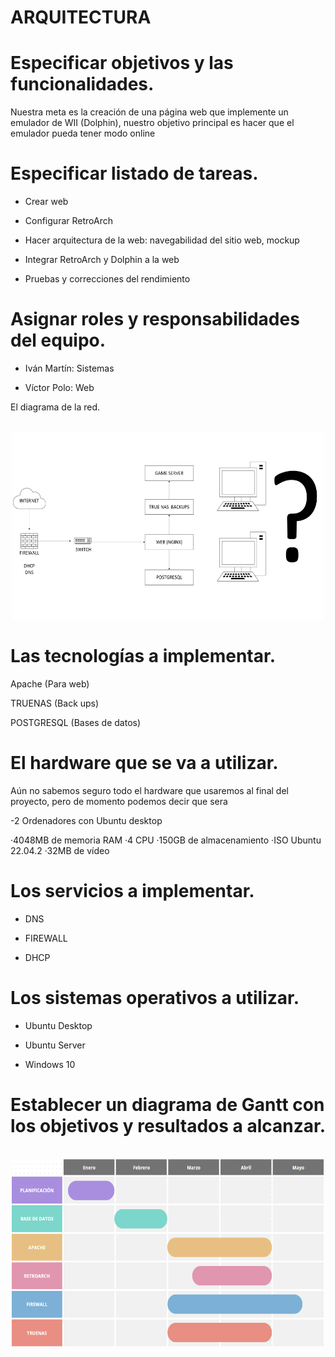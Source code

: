 # ARQUITECTURA


# Especificar objetivos y las funcionalidades. 

Nuestra meta es la creación de una página web que implemente un emulador de WII (Dolphin), nuestro objetivo principal es hacer que el emulador pueda tener modo online 

 

# Especificar listado de tareas. 

- Crear web 

- Configurar RetroArch 

- Hacer arquitectura de la web: navegabilidad del sitio web, mockup 

- Integrar RetroArch y Dolphin a la web 

- Pruebas y correcciones del rendimiento 

 

# Asignar roles y responsabilidades del equipo. 

- Iván Martín: Sistemas 

- Víctor Polo: Web 

 

 

 

 

 

 

 

El diagrama de la red. 

 <br />
<div align="center">
  <a href="[https://github.com/S0gt/MEDITACION-DE-GURU/blob/main/logo.png?raw=true](https://github.com/S0gt/MEDITACION-DE-GURU/blob/main/Dibujo.png?raw=true)">
    <img src="Dibujo.png" alt="Logo" width="500" height="300">
  </a>
<div align="left">
 

 

# Las tecnologías a implementar. 

Apache (Para web) 

TRUENAS (Back ups) 

POSTGRESQL (Bases de datos) 

 

# El hardware que se va a utilizar. 

Aún no sabemos seguro todo el hardware que usaremos al final del proyecto, pero de momento podemos decir que sera 

-2 Ordenadores con Ubuntu desktop 

  ·4048MB de memoria RAM
  ·4 CPU
  ·150GB de almacenamiento
  ·ISO Ubuntu 22.04.2
  ·32MB de vídeo


# Los servicios a implementar. 

- DNS  

- FIREWALL 

- DHCP 

 

# Los sistemas operativos a utilizar. 

- Ubuntu Desktop 

- Ubuntu Server 

- Windows 10  

 

# Establecer un diagrama de Gantt con los objetivos y resultados a alcanzar. 
 <br />
<div align="center">
  <a href="[[https://github.com/S0gt/MEDITACION-DE-GURU/blob/main/logo.png?raw=true](https://github.com/S0gt/MEDITACION-DE-GURU/blob/main/Dibujo.png?raw=true)](https://github.com/S0gt/MEDITACION-DE-GURU/blob/main/Diagrama.png?raw=true)">
    <img src="Diagrama.png" alt="Logo" width="500" height="300">
  </a>
<div align="left"
